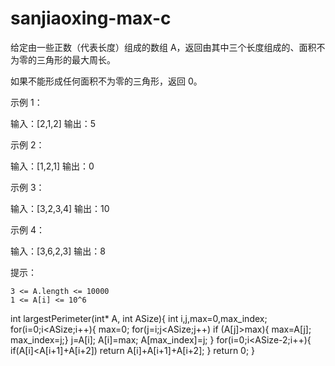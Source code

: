 # sanjiaoxing-max-c
给定由一些正数（代表长度）组成的数组 A，返回由其中三个长度组成的、面积不为零的三角形的最大周长。

如果不能形成任何面积不为零的三角形，返回 0。

 

示例 1：

输入：[2,1,2]
输出：5

示例 2：

输入：[1,2,1]
输出：0

示例 3：

输入：[3,2,3,4]
输出：10

示例 4：

输入：[3,6,2,3]
输出：8

 

提示：

    3 <= A.length <= 10000
    1 <= A[i] <= 10^6

int largestPerimeter(int* A, int ASize){
    int i,j,max=0,max_index;
    for(i=0;i<ASize;i++){
        max=0;
        for(j=i;j<ASize;j++)
            if (A[j]>max){
                max=A[j];
                max_index=j;}
        j=A[i];
        A[i]=max;
        A[max_index]=j;
    }
    for(i=0;i<ASize-2;i++){
        if(A[i]<A[i+1]+A[i+2]) 
            return A[i]+A[i+1]+A[i+2];
    }
    return 0;
}

